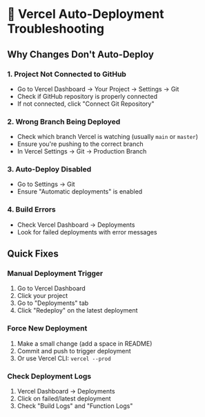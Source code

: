 # 🔧 Vercel Auto-Deployment Troubleshooting

## Why Changes Don't Auto-Deploy

### 1. **Project Not Connected to GitHub**
- Go to Vercel Dashboard → Your Project → Settings → Git
- Check if GitHub repository is properly connected
- If not connected, click "Connect Git Repository"

### 2. **Wrong Branch Being Deployed**
- Check which branch Vercel is watching (usually `main` or `master`)
- Ensure you're pushing to the correct branch
- In Vercel Settings → Git → Production Branch

### 3. **Auto-Deploy Disabled**
- Go to Settings → Git
- Ensure "Automatic deployments" is enabled

### 4. **Build Errors**
- Check Vercel Dashboard → Deployments
- Look for failed deployments with error messages

## Quick Fixes

### Manual Deployment Trigger
1. Go to Vercel Dashboard
2. Click your project
3. Go to "Deployments" tab
4. Click "Redeploy" on the latest deployment

### Force New Deployment
1. Make a small change (add a space in README)
2. Commit and push to trigger deployment
3. Or use Vercel CLI: `vercel --prod`

### Check Deployment Logs
1. Vercel Dashboard → Deployments
2. Click on failed/latest deployment
3. Check "Build Logs" and "Function Logs"
